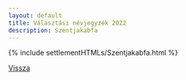 ```yaml
---
layout: default
title: Választási névjegyzék 2022
description: Szentjakabfa
---
```


{% include settlementHTMLs/Szentjakabfa.html %}

[Vissza](../)